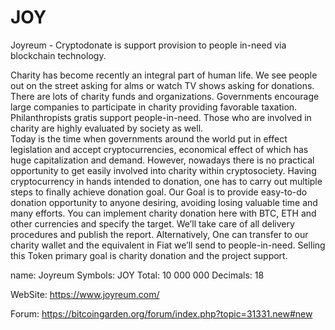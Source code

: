 # JOY
Joyreum - Cryptodonate is support provision to people in-need via blockchain technology.

Charity has become recently an integral part of human life. We see people out on the street asking for alms or watch TV shows asking for donations. There are lots of charity funds and organizations. Governments encourage large companies to participate in charity providing favorable taxation. Philanthropists gratis support people-in-need. Those who are involved in charity are highly evaluated by society as well.   
    Today is the time when governments around the world put in effect legislation and accept cryptocurrencies, economical effect of which has huge capitalization and demand.
    However, nowadays there is no practical opportunity to get easily involved into charity within cryptosociety. Having cryptocurrency in hands intended to donation, one has to carry out multiple steps to finally achieve donation goal.
    Our Goal is to provide easy-to-do donation opportunity to anyone desiring, avoiding losing valuable time and many efforts.
You can implement charity donation here with BTC, ETH and other currencies and specify the target.  We’ll take care of all delivery procedures and publish the report.
    Alternatively, One can transfer to our charity wallet and the equivalent in Fiat we’ll send to people-in-need.
    Selling this Token primary goal is charity donation and the project support.
    
name: Joyreum 
Symbols: JOY
Total: 10 000 000
Decimals: 18

WebSite: https://www.joyreum.com/

Forum: https://bitcoingarden.org/forum/index.php?topic=31331.new#new

